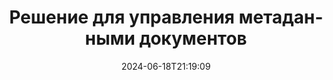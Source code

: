 ---
############################# Static ############################
layout: "family"
date:  2024-06-18T21:19:09
draft: false

product: "Metadata"
product_tag: "metadata"

lang: ru

############################# Head ############################
head_title: ".NET, Java, Node.js, API Python и онлайн-приложения для управления метаданными от GroupDocs"
head_description: "API-интерфейсы метаданных документа, встроенные в C# .NET и Java. Читайте, пишите, редактируйте и сравнивайте метаинформацию всех популярных форматов. Анализируйте и экспортируйте метаданные."

############################# Header ############################
title: "Решение для управления метаданными документов"
description:  |
  API и приложения для чтения, редактирования, замены и удаления метаданных документов, изображений и других форматов файлов на популярных платформах.

  Добавляйте скрытую метаданную в свои бизнес-файлы и документы.

  Измените или удалите метаданные, которые уже представлены в ваших документах.

  Собирайте и анализируйте информацию о метаданных документов и файлов.

############################# Supported Platforms ###############################
supported_platforms:
  enable: true
  head_title: "Выберите свою платформу"
  title: "Независимость платформы"
  description: "GroupDocs.Metadata совместим с широким спектром операционных систем и платформ:"
  details_link_title: "Узнать больше"

  items:
    # items loop
    - title: ".NET"
      description: GroupDocs.Metadata .NET 
      color: "blue"
      tag: "net"
      link: "/metadata/net/"
      features_link: "https://docs.groupdocs.com/metadata/net/system-requirements/"
      features:
          # features loop
          - rows: "4"
            content: |
                    .NET Core 3.0 or higher <br> .NET 5.0 or higher <br> .NET Standard 2.1
      
          # features loop
          - rows: "1"
            content: |
                    Windows <br> Linux <br> Mac OS
      
          # features loop
          - rows: "3"
            content: |
                    Microsoft Visual Studio <br> JetBrains Rider <br> Microsoft Visual Code
      
          # features loop
          - rows: "1"
            content: |
                    70+ file formats
      

    # items loop
    - title: "Java"
      description: GroupDocs.Metadata Java
      color: "red"
      tag: "java"
      link: "/metadata/java/"
      features_link: "https://docs.groupdocs.com/metadata/java/system-requirements/"
      features:
          # features loop
          - rows: "4"
            content: |
                    J2SE 7.0 or higher <br> Kotlin
      
          # features loop
          - rows: "1"
            content: |
                    Windows <br> Linux <br> Mac OS
      
          # features loop
          - rows: "3"
            content: |
                    IntelliJ IDEA <br> Eclipse <br> NetBeans
      
          # features loop
          - rows: "1"
            content: |
                    70+ file formats

    # items loop
    - title: "Node.js"
      description: GroupDocs.Metadata Node.js
      color: "green"
      tag: "nodejs-java"
      link: "/metadata/nodejs-java/"
      features_link: "https://docs.groupdocs.com/metadata/nodejs-java/system-requirements/"
      features:
          # features loop
          - rows: "4"
            content: |
                    Node.js 16+ and J2SE 8.0 (1.8)+
      
          # features loop
          - rows: "1"
            content: |
                    Windows <br> Linux <br> Mac OS
      
          # features loop
          - rows: "3"
            content: |
                    Atom <br> Visual Studio Code <br> Любой другой текстовый редактор
      
          # features loop
          - rows: "1"
            content: |
                    70+ file formats

    # items loop
    - title: "Python"
      description: GroupDocs.Metadata Python
      color: "yellow"
      tag: "python-net"
      link: "/metadata/python-net/"
      features_link: "https://docs.groupdocs.com/metadata/python-net/system-requirements/"
      features:
          # features loop
          - rows: "4"
            content: |
                    Python 3.9+ and .Net 6+
      
          # features loop
          - rows: "1"
            content: |
                    Windows <br> Linux <br> Mac OS
      
          # features loop
          - rows: "3"
            content: |
                    IDLE <br> PyCharm <br> Visual Studio Code
      
          # features loop
          - rows: "1"
            content: |
                    70+ file formats

############################# Features ###############################
features:
  enable: true
  title: "Обзор функций GroupDocs.Metadata"
  description: "Наше решение предназначено для управления метаданными во многих популярных форматах файлов, включая изображения и офисные документы."

  items:
    # items loop
    - icon: "protect"
      title: "Защитите деловую информацию"
      content: "Добавьте скрытые метаданные в ваши конфиденциальные файлы и документы."

    # items loop
    - icon: "control"
      title: "Управление метаданными документа"
      content: "Собирайте подробную информацию о метаданных, содержащихся в документах."

    # items loop
    - icon: "manipulate"
      title: "Манипулировать информацией метаданных"
      content: "Изменяйте содержимое или удаляйте метаданные во многих поддерживаемых форматах файлов."

    # items loop
    - icon: "additional"
      title: "Различные дополнительные функции"
      content: "Предварительный просмотр документа, извлечение пакетов метаданных и т. д."

############################# Code Samples ###############################
code_samples:
  enable: true
  title: "Защитите документы с помощью метаданных"
  description: "GroupDocs.Metadata примеры кода типичных операций."

  items:
    # items loop
    - title: "Удалите ненужные метаданные из изображений и документов."
      content: "GroupDocs.Metadata поможет вам легко удалить скрытую информацию из ваших файлов и документов. Вы можете быстро удалить такие сведения, как время и место съемки изображения, или удалить информацию об авторе и редакторе из документов Office."
      samples:
          # samples loop
          - language: "C#"
            color: "blue"
            content: |
                    <code class="language-csharp" data-lang="csharp">
                        // Передать путь к документу конструктору Metadata

                        using (Metadata metadata = new Metadata("source.docx"))
                        {
                            // Удалить свойства документа, связанные с создателем и редактором
                            var affected = metadata.RemoveProperties(
                                p => p.Tags.Contains(Tags.Person.Creator) ||
                                    p.Tags.Contains(Tags.Person.Editor);

                            // Результат процесса удаления метаданных
                            Console.WriteLine("Properties removed: {0}", affected);

                            // Сохранить очищенный документ
                            metadata.Save("result.docx");
                        }                    
                    </code>

          # samples loop
          - language: "Java"
            color: "red"
            content: |
                    <code class="language-java" data-lang="java">
                        // Передать путь к документу конструктору Metadata

                        try (Metadata metadata = new Metadata("source.docx");{

                            // Удалить свойства документа, связанные с создателем и редактором
                            int affected = metadata.removeProperties(
                                new ContainsTagSpecification(Tags.getPerson().getCreator()).or(
                                new ContainsTagSpecification(Tags.getPerson().getEditor())));

                            // Результат процесса удаления метаданных
                            System.out.println(String.format("Properties removed: %s", affected));

                            // Сохранить очищенный документ
                            metadata.save("result.docx");
                        }

                    </code>

          # samples loop
          - language: "TypeScript"
            color: "green"
            content: |
                    <code class="language-java" data-lang="javascript">
                        // Передать путь к документу конструктору Metadata

                        const metadata = new groupdocs.metadata.Metadata("source.docx");
    
                        // Удалить свойства документа, связанные с создателем и редактором
                        var affected = metadata.removeProperties(
                            new groupdocs.metadata.ContainsTagSpecification(groupdocs.metadata.Tags.getPerson().getCreator()).or(
                            new groupdocs.metadata.ContainsTagSpecification(groupdocs.metadata.Tags.getPerson().getEditor()))
                            );

                        // Результат процесса удаления метаданных
                        console.log('Properties removed: ${affected}');

                        // Сохранить очищенный документ
                        metadata.save("result.docx");                        

                    </code>

          # samples loop
          - language: "Python"
            color: "yellow"
            content: |
                    <code class="python-net" data-lang="python">
                        import groupdocs.metadata as gm
                        
                        def run():

                            # Передать путь к документу конструктору Metadata
                            with gm.Metadata("input.docx) as metadata:

                                # Удалить свойства документа, связанные с создателем и редактором
                                specification = gm.search.ContainsTagSpecification(gm.tagging.Tags.person.creator).
                                    either(gm.search.ContainsTagSpecification(gm.tagging.Tags.person.editor)).
                                    either(gm.search.OfTypeSpecification(gm.common.MetadataPropertyType.STRING).
                                    both(gm.search.WithValueSpecification("John")))
                                affected = metadata.remove_properties(specification)

                                # Результат процесса удаления метаданных
                                print(f"Properties removed: {affected}")

                                # Сохранить очищенный документ
                                metadata.save("output.docx")

                    </code>

############################# Supported Formats ###############################
formats:
  enable: true
  title: "Поддерживается более 70 форматов"
  description: "GroupDocs.Metadata помогает управлять метаданными в популярных форматах документов и файлов."

############################# Metrics ###############################
metrics:
  enable: true
  title: "Достижения GroupDocs.Metadata"
  description: "Откройте для себя ключевые показатели достижений нашей библиотеки"

  items:
    # items loop
    - number: "70+"
      title: "Поддерживаемые форматы"
      content: "GroupDocs.Metadata поддерживает обработку метаданных для более чем 70 популярных форматов файлов."

    # items loop
    - number: "700k"
      title: "Загрузки NuGet"
      content: "Пакет NuGet GroupDocs.Metadata для .NET был скачан более 700 000 раз."

    # items loop
    - number: "15k"
      title: "Загрузки Maven"
      content: "GroupDocs.Metadata имеет 15 000 загрузок на Maven. Мощное управление метаданными Java."

    # items loop
    - number: "140+"
      title: "Счастливые клиенты"
      content: "Как известные компании, так и отдельные разработчики предпочитают продукты GroupDocs для создания инновационных решений."


############################# Customers ###############################
customers:
  enable: true
  title: "Наши счастливые клиенты"
  description: "Продукты GroupDocs, которым доверяют многие клиенты по всему миру, используются во многих конкурентных бизнес-решениях по всему миру."

  items:
    # items loop
    - title: "BenQ Corporation"
      logo: "benq"
      
    # items loop
    - title: "Nasdaq Stock Market"
      logo: "nasdaq"
      
    # items loop
    - title: "AT&T Inc."
      logo: "att"
      
    # items loop
    - title: "Customer logo AstraZeneca"
      logo: "astrazeneca"
      
    # items loop
    - title: "Central Bank of Argentina"
      logo: "argentinacentralbank"
      
    # items loop
    - title: "Roche Holding AG"
      logo: "roche"
      
    # items loop
    - title: "Capita"
      logo: "capita"
      
    # items loop
    - title: "Axa S.A."
      logo: "axa"
      
    # items loop
    - title: "Instructure Inc."
      logo: "instructure"
      
    # items loop
    - title: "Wipro"
      logo: "wipro"


############################# Actions ###############################
actions:
  enable: true
  title: "Готов начать?"
  description: "Попробуйте функции GroupDocs.Metadata бесплатно в своих приложениях."

  items:
    # items loop
    - title: ".NET"
      color: "blue"
      link: "/metadata/net/"

    # items loop
    - title: "Java"
      color: "red"
      link: "/metadata/java/"

    # items loop
    - title: "Node.js"
      color: "green"
      link: "/metadata/nodejs-java/"   

    # items loop
    - title: "Python"
      color: "yellow"
      link: "/metadata/python-net/"      

############################# FAQ ###############################
faq:
  enable: true
  title: "Часто задаваемые вопросы"
  description: "Есть вопросы о нашем продукте? У нас есть ответы!"

  items:
    # items loop
    - question: "Требует ли GroupDocs.Metadata стороннее программное обеспечение для обработки метаданных документа?"
      answer: "GroupDocs.Metadata работает независимо; никакие внешние библиотеки, такие как Microsoft Office или Adobe Acrobat, не нужны."

    # items loop
    - question: "Могу ли я опробовать функции GroupDocs.Metadata перед покупкой?"
      answer: "Абсолютно! GroupDocs.Metadata предлагает бесплатную пробную версию. Установите его и изучите его возможности. Однако обратите внимание, что пробные версии добавляют к вашим документам «пробные значки» и обрабатывают только первые 3 страницы. Чтобы получить все возможности, получите бесплатную 30-дневную временную лицензию на полную функциональность. Подробности читайте [здесь](https://purchase.groupdocs.com/temporary-license/)."

    # items loop
    - question: "Какие типы лицензий доступны?"
      answer: "Ищете лицензию GroupDocs.Metadata? Мы предоставили вам различные варианты. Выбирайте лицензии, соответствующие вашим потребностям, исходя из таких факторов, как количество разработчиков в вашей команде, места развертывания (например, отдельный офис или удаленные рабочие места), а также требует ли распространение среди конечных пользователей совместного использования SDK/API с клиентами. Альтернативно, выберите ежемесячную лицензию на использование, где вы платите в зависимости от использования с тарифными планами. Изучите дальше и найдите идеальный вариант [здесь](https://purchase.groupdocs.com/pricing/metadata/net/)."

############################# Cloud Links ###############################
cloud_links:
  enable: true
  title: "GroupDocs.Metadata API с низким кодом включают"
  description: "Управляйте конфиденциальными метаданными в бизнес-файлах вашего приложения с помощью нашего облачного REST API."
  
  items:
    # items loop
    - title: "GroupDocs.Metadata Cloud for cURL"
      content: "Работайте с API-интерфейсами манипулирования метаданными cURL RESTful для управления информацией метаданных PDF, Word, Excel, презентаций, изображений и мультимедийных файлов в ваших приложениях."
      icon: "groupdocs_metadata-for-curl"
      link: "https://products.groupdocs.cloud/metadata/curl"

    # items loop
    - title: "GroupDocs.Metadata Cloud for .NET"
      content: "Используйте REST API метаданных с .NET SDK для добавления, редактирования, извлечения, поиска и удаления метаданных из форматов документов в приложениях .NET."
      icon: "groupdocs_metadata-for-net"
      link: "https://products.groupdocs.cloud/metadata/net"

    # items loop
    - title: "GroupDocs.Metadata Cloud for Java"
      content: "Улучшите свои приложения Java с помощью мощных функций управления метаданными с помощью Metadata SDK для Java."
      icon: "groupdocs_metadata-for-java"
      link: "https://products.groupdocs.cloud/metadata/java"

############################# App links ###############################
app_links:
  enable: true
  title: "GroupDocs.Metadata Приложения без кода включены"
  description: "Получите доступ к веб-приложению GroupDocs для управления метаданными документа. Обрабатывайте более 70 популярных форматов файлов в своем любимом браузере БЕСПЛАТНО."

  items:
    # items loop
    - title: "GroupDocs.Metadata Total"
      content: "Бесплатное приложение для просмотра и редактирования метаданных Word, Excel, PDF, PowerPoint и более 70 типов документов."
      icon: "groupdocs_metadata-app"
      link: "https://products.groupdocs.app/metadata/total"

    # items loop
    - title: "GroupDocs.Metadata DOCX"
      content: "Бесплатная онлайн-просмотрщик и редактор метаданных для документов MS Word."
      icon: "groupdocs_words-app"
      link: "https://products.groupdocs.app/metadata/docx"

    # items loop
    - title: "GroupDocs.Metadata PDF"
      content: "Просматривайте или редактируйте метаданные PDF-документов онлайн."
      icon: "groupdocs_pdf-app"
      link: "https://products.groupdocs.app/metadata/pdf"


      


---